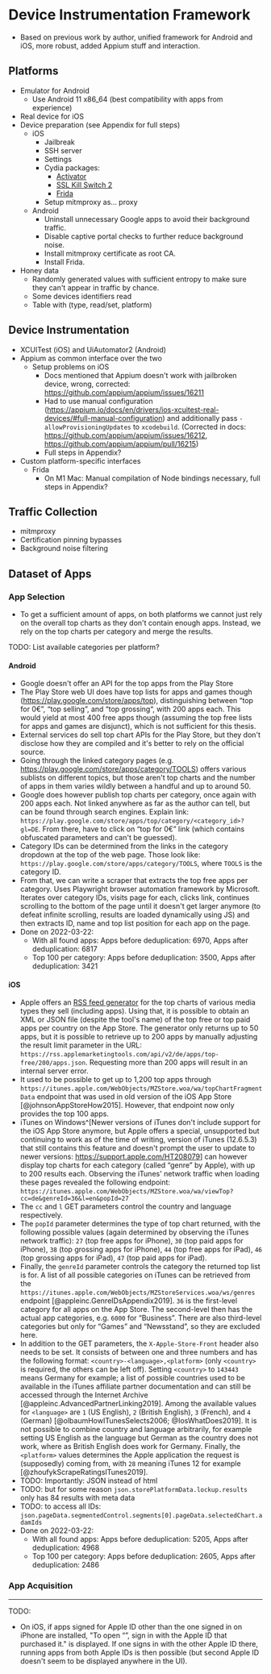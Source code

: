 # Device Instrumentation Framework

* Based on previous work by author, unified framework for Android and iOS, more robust, added Appium stuff and interaction.

## Platforms

* Emulator for Android
    * Use Android 11 x86_64 (best compatibility with apps from experience)
* Real device for iOS
* Device preparation (see Appendix for full steps)
    * iOS
        * Jailbreak
        * SSH server
        * Settings
        * Cydia packages:
            * [Activator](https://cydia.saurik.com/package/libactivator/)
            * [SSL Kill Switch 2](https://github.com/nabla-c0d3/ssl-kill-switch2)
            * [Frida](https://frida.re/docs/ios/#with-jailbreak)
        * Setup mitmproxy as… proxy
    * Android
        * Uninstall unnecessary Google apps to avoid their background traffic.
        * Disable captive portal checks to further reduce background noise.
        * Install mitmproxy certificate as root CA.
        * Install Frida.
* Honey data
    * Randomly generated values with sufficient entropy to make sure they can't appear in traffic by chance.
    * Some devices identifiers read
    * Table with (type, read/set, platform)

## Device Instrumentation

* XCUITest (iOS) and UiAutomator2 (Android)
* Appium as common interface over the two
    * Setup problems on iOS
        * Docs mentioned that Appium doesn't work with jailbroken device, wrong, corrected: https://github.com/appium/appium/issues/16211
        * Had to use manual configuration (https://appium.io/docs/en/drivers/ios-xcuitest-real-devices/#full-manual-configuration) and additionally pass `-allowProvisioningUpdates` to `xcodebuild`. (Corrected in docs: https://github.com/appium/appium/issues/16212, https://github.com/appium/appium/pull/16215)
        * Full steps in Appendix?
* Custom platform-specific interfaces
    * Frida
        * On M1 Mac: Manual compilation of Node bindings necessary, full steps in Appendix?

## Traffic Collection

* mitmproxy
* Certification pinning bypasses
* Background noise filtering

## Dataset of Apps

### App Selection

* To get a sufficient amount of apps, on both platforms we cannot just rely on the overall top charts as they don't contain enough apps. Instead, we rely on the top charts per category and merge the results.

TODO: List available categories per platform?

#### Android

* Google doesn't offer an API for the top apps from the Play Store
* The Play Store web UI does have top lists for apps and games though (https://play.google.com/store/apps/top), distinguishing between “top for 0€”, “top selling”, and “top grossing“, with 200 apps each. This would yield at most 400 free apps though (assuming the top free lists for apps and games are disjunct), which is not sufficient for this thesis.
* External services do sell top chart APIs for the Play Store, but they don't disclose how they are compiled and it's better to rely on the official source.
* Going through the linked category pages (e.g. https://play.google.com/store/apps/category/TOOLS) offers various sublists on different topics, but those aren't top charts and the number of apps in them varies wildly between a handful and up to around 50.
* Google does however publish top charts per category, once again with 200 apps each. Not linked anywhere as far as the author can tell, but can be found through search engines. Explain link: `https://play.google.com/store/apps/top/category/<category_id>?gl=DE`. From there, have to click on “top for 0€” link (which contains obfuscated parameters and can't be guessed).
* Category IDs can be determined from the links in the category dropdown at the top of the web page. Those look like: `https://play.google.com/store/apps/category/TOOLS`, where `TOOLS` is the category ID.
* From that, we can write a scraper that extracts the top free apps per category.  Uses Playwright browser automation framework by Microsoft. Iterates over category IDs, visits page for each, clicks link, continues scrolling to the bottom of the page until it doesn't get larger anymore (to defeat infinite scrolling, results are loaded dynamically using JS) and then extracts ID, name and top list position for each app on the page.
* Done on 2022-03-22:
    * With all found apps: Apps before deduplication: 6970, Apps after deduplication: 6817
    * Top 100 per category: Apps before deduplication: 3500, Apps after deduplication: 3421

#### iOS

* Apple offers an [RSS feed generator](https://rss.applemarketingtools.com/) for the top charts of various media types they sell (including apps). Using that, it is possible to obtain an XML or JSON file (despite the tool's name) of the top free or top paid apps per country on the App Store. The generator only returns up to 50 apps, but it is possible to retrieve up to 200 apps by manually adjusting the result limit parameter in the URL: `https://rss.applemarketingtools.com/api/v2/de/apps/top-free/200/apps.json`. Requesting more than 200 apps will result in an internal server error.
* It used to be possible to get up to 1,200 top apps through `https://itunes.apple.com/WebObjects/MZStore.woa/wa/topChartFragmentData` endpoint that was used in old version of the iOS App Store [@johnsonAppStoreHow2015]. However, that endpoint now only provides the top 100 apps.
* iTunes on Windows^[Newer versions of iTunes don't include support for the iOS App Store anymore, but Apple offers a special, unsupported but continuing to work as of the time of writing, version of iTunes (12.6.5.3) that still contains this feature and doesn't prompt the user to update to newer versions: <https://support.apple.com/HT208079>] can however display top charts for each category (called “genre” by Apple), with up to 200 results each. Observing the iTunes' network traffic when loading these pages revealed the following endpoint: `https://itunes.apple.com/WebObjects/MZStore.woa/wa/viewTop?cc=de&genreId=36&l=en&popId=27`
* The `cc` and `l` GET parameters control the country and language respectively.
* The `popId` parameter determines the type of top chart returned, with the following possible values (again determined by observing the iTunes network traffic): `27` (top free apps for iPhone), `30` (top paid apps for iPhone), `38` (top grossing apps for iPhone), `44` (top free apps for iPad), `46` (top grossing apps for iPad), `47` (top paid apps for iPad).
* Finally, the `genreId` parameter controls the category the returned top list is for. A list of all possible categories on iTunes can be retrieved from the `https://itunes.apple.com/WebObjects/MZStoreServices.woa/ws/genres` endpoint [@appleinc.GenreIDsAppendix2019]. `36` is the first-level category for all apps on the App Store. The second-level then has the actual app categories, e.g. `6000` for “Business”. There are also third-level categories but only for “Games” and “Newsstand”, so they are excluded here.
* In addition to the GET parameters, the `X-Apple-Store-Front` header also needs to be set. It consists of between one and three numbers and has the following format: `<country>-<language>,<platform>` (only `<country>` is required, the others can be left off). Setting `<country>` to `143443` means Germany for example; a list of possible countries used to be available in the iTunes affiliate partner documentation and can still be accessed through the Internet Archive [@appleinc.AdvancedPartnerLinking2019]. Among the available values for `<language>` are `1` (US English), `2` (British English), `3` (French), and `4` (German) [@olbaumHowITunesSelects2006; @IosWhatDoes2019]. It is not possible to combine country and language arbitrarily, for example setting US English as the language but German as the country does not work, where as British English does work for Germany. Finally, the `<platform>` values determines the Apple application the request is (supposedly) coming from, with `28` meaning iTunes 12 for example [@zhoufykScrapeRatingsITunes2019].
* TODO: Importantly: JSON instead of html
* TODO: but for some reason `json.storePlatformData.lockup.results` only has 84 results with meta data
* TODO: to access all IDs: `json.pageData.segmentedControl.segments[0].pageData.selectedChart.adamIds`
* Done on 2022-03-22:
    * With all found apps: Apps before deduplication: 5205, Apps after deduplication: 4968
    * Top 100 per category: Apps before deduplication: 2605, Apps after deduplication: 2486

### App Acquisition

---

TODO:

* On iOS, if apps signed for Apple ID other than the one signed in on iPhone are installed, "To open “<app>”, sign in with the Apple ID that purchased it." is displayed. If one signs in with the other Apple ID there, running apps from both Apple IDs is then possible (but second Apple ID doesn't seem to be displayed anywhere in the UI).
